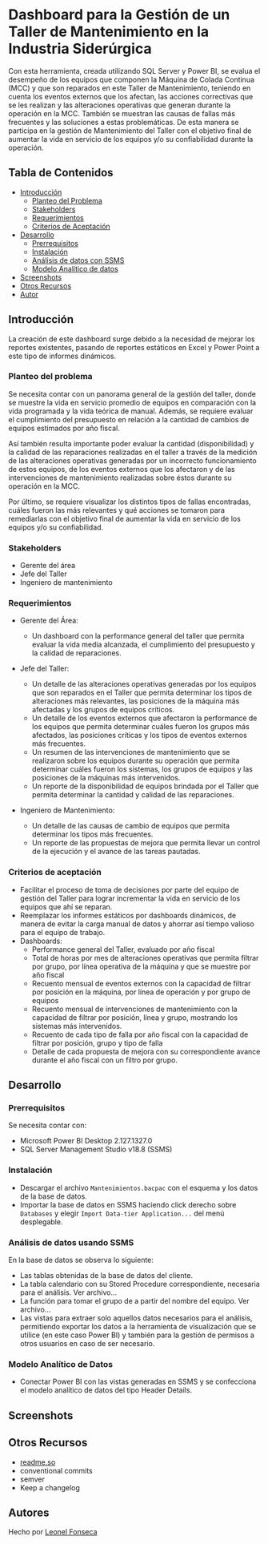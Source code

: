 
# Dashboard para la Gestión de un Taller de Mantenimiento en la Industria Siderúrgica  

Con esta herramienta, creada utilizando SQL Server y Power BI, se evalua el desempeño de los equipos que componen la Máquina de Colada Continua (MCC) y que son reparados en este Taller de Mantenimiento, teniendo en cuenta los eventos externos que los afectan, las acciones correctivas que se les realizan y las alteraciones operativas que generan durante la operación en la MCC. También se muestran las causas de fallas más frecuentes y las soluciones a estas problemáticas.
De esta manera se participa en la gestión de Mantenimiento del Taller con el objetivo final de aumentar la vida en servicio de los equipos y/o su confiabilidad durante la operación.


## Tabla de Contenidos

- [Introducción](#introduccion)
    - [Planteo del Problema](#planteodelproblema)
    - [Stakeholders](#stakeholders)
    - [Requerimientos](#requerimientos)
    - [Criterios de Aceptación](#criteriosdeaceptacion)
- [Desarrollo](#desarrollo)
    - [Prerrequisitos](#prerrequisitos)
    - [Instalación](#instalacion)
    - [Análisis de datos con SSMS](#analisisdedatosconssms)
    - [Modelo Analítico de datos](#modeloanaliticodedatos)
- [Screenshots](#screenshots)
- [Otros Recursos](#Otrosrecursos)
- [Autor](#autores)


## Introducción

La creación de este dashboard surge debido a la necesidad de mejorar los reportes existentes, pasando de reportes estáticos en Excel y Power Point a este tipo de informes dinámicos.

### Planteo del problema

Se necesita contar con un panorama general de la gestión del taller, donde se muestre la vida en servicio promedio de equipos en comparación con la vida programada y la vida teórica de manual. Además, se requiere evaluar el cumplimiento del presupuesto en relación a la cantidad de cambios de equipos estimados por año fiscal.

Así también resulta importante poder evaluar la cantidad (disponibilidad) y la calidad de las reparaciones realizadas en el taller a través de la medición de las alteraciones operativas generadas por un incorrecto funcionamiento de estos equipos, de los eventos externos que los afectaron y de las intervenciones de mantenimiento realizadas sobre éstos durante su operación en la MCC.

Por último, se requiere visualizar los distintos tipos de fallas encontradas, cuáles fueron las más relevantes y qué acciones se tomaron para remediarlas con el objetivo final de aumentar la vida en servicio de los equipos y/o su confiabilidad.

### Stakeholders

- Gerente del área
- Jefe del Taller
- Ingeniero de mantenimiento

### Requerimientos

- Gerente del Área:
    - Un dashboard con la performance general del taller que permita evaluar la vida media alcanzada, el cumplimiento del presupuesto y la calidad de reparaciones.

- Jefe del Taller:
    - Un detalle de las alteraciones operativas generadas por los equipos que son reparados en el Taller que permita determinar los tipos de alteraciones más relevantes, las posiciones de la máquina más afectadas y los grupos de equipos críticos.
    - Un detalle de los eventos externos que afectaron la performance de los equipos que permita determinar cuáles fueron los grupos más afectados, las posiciones críticas y los tipos de eventos externos más frecuentes.
    - Un resumen de las intervenciones de mantenimiento que se realizaron sobre los equipos durante su operación que permita determinar cuáles fueron los sistemas, los grupos de equipos y las posiciones de la máquinas más intervenidos.
    - Un reporte de la disponibilidad de equipos brindada por el Taller que permita determinar la cantidad y calidad de las reparaciones.

- Ingeniero de Mantenimiento:
    - Un detalle de las causas de cambio de equipos que permita determinar los tipos más frecuentes.
    - Un reporte de las propuestas de mejora que permita llevar un control de la ejecución y el avance de las tareas pautadas.

### Criterios de aceptación

- Facilitar el proceso de toma de decisiones por parte del equipo de gestión del Taller para lograr incrementar la vida en servicio de los equipos que ahí se reparan.
- Reemplazar los informes estáticos por dashboards dinámicos, de manera de evitar la carga manual de datos y ahorrar así tiempo valioso para el equipo de trabajo.
- Dashboards:
    - Performance general del Taller, evaluado por año fiscal
    - Total de horas por mes de alteraciones operativas que permita filtrar por grupo, por línea operativa de la máquina y que se muestre por año fiscal
    - Recuento mensual de eventos externos con la capacidad de filtrar por posición en la máquina, por línea de operación y por grupo de equipos
    - Recuento mensual de intervenciones de mantenimiento con la capacidad de filtrar por posición, línea y grupo, mostrando los sistemas más intervenidos.
    - Recuento de cada tipo de falla por año fiscal con la capacidad de filtrar por posición, grupo y tipo de falla
    - Detalle de cada propuesta de mejora con su correspondiente avance durante el año fiscal con un filtro por grupo.


## Desarrollo

### Prerrequisitos

Se necesita contar con:
- Microsoft Power BI Desktop 2.127.1327.0
- SQL Server Management Studio v18.8 (SSMS)

### Instalación
    
- Descargar el archivo `Mantenimientos.bacpac` con el esquema y los datos de la base de datos.
- Importar la base de datos en SSMS haciendo click derecho sobre `Databases` y elegir `Import Data-tier Application...` del menú desplegable.

### Análisis de datos usando SSMS

En la base de datos se observa lo siguiente:
- Las tablas obtenidas de la base de datos del cliente. 
- La tabla calendario con su Stored Procedure correspondiente, necesaria para el análisis. Ver archivo...
- La función para tomar el grupo de a partir del nombre del equipo. Ver archivo...
- Las vistas para extraer solo aquellos datos necesarios para el análisis, permitiendo exportar los datos a la herramienta de visualización que se utilice (en este caso Power BI) y también para la gestión de permisos a otros usuarios en caso de ser necesario.

### Modelo Analítico de Datos

- Conectar Power BI con las vistas generadas en SSMS y se confecciona el modelo analítico de datos del tipo Header Details.
## Screenshots



## Otros Recursos

- [readme.so](https://readme.so)
- conventional commits
- semver
- Keep a changelog

## Autores

Hecho por [Leonel Fonseca](www.linkedin.com/inleonel-edgardo-fonseca-76637a161)
